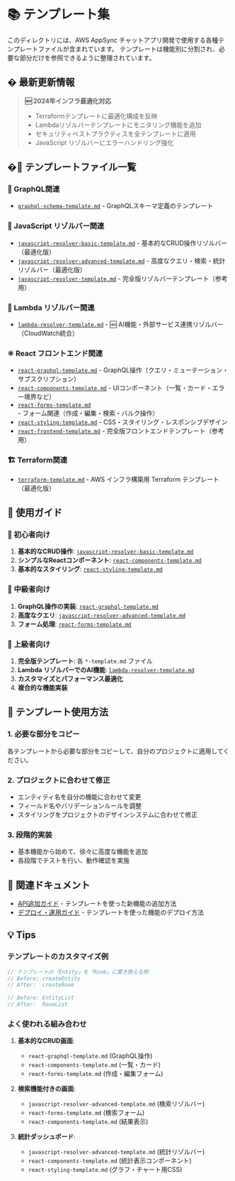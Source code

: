 # 📚 テンプレート集

このディレクトリには、AWS AppSync チャットアプリ開発で使用する各種テンプレートファイルが含まれています。
テンプレートは機能別に分割され、必要な部分だけを参照できるように整理されています。

## � 最新更新情報

> **🆕 2024年インフラ最適化対応**
> - Terraformテンプレートに最適化構成を反映
> - Lambdaリゾルバーテンプレートにモニタリング機能を追加
> - セキュリティベストプラクティスを全テンプレートに適用
> - JavaScript リゾルバーにエラーハンドリング強化

## �📁 テンプレートファイル一覧

### 🔗 GraphQL関連
- [`graphql-schema-template.md`](./graphql-schema-template.md) - GraphQLスキーマ定義のテンプレート

### 🧠 JavaScript リゾルバー関連
- [`javascript-resolver-basic-template.md`](./javascript-resolver-basic-template.md) - 基本的なCRUD操作リゾルバー（最適化版）
- [`javascript-resolver-advanced-template.md`](./javascript-resolver-advanced-template.md) - 高度なクエリ・検索・統計リゾルバー（最適化版）
- [`javascript-resolver-template.md`](./javascript-resolver-template.md) - 完全版リゾルバーテンプレート（参考用）

### 🚀 Lambda リゾルバー関連
- [`lambda-resolver-template.md`](./lambda-resolver-template.md) - 🆕 AI機能・外部サービス連携リゾルバー（CloudWatch統合）

### ⚛️ React フロントエンド関連
- [`react-graphql-template.md`](./react-graphql-template.md) - GraphQL操作（クエリ・ミューテーション・サブスクリプション）
- [`react-components-template.md`](./react-components-template.md) - UIコンポーネント（一覧・カード・エラー境界など）
- [`react-forms-template.md`](./react-forms-template.md) - フォーム関連（作成・編集・検索・バルク操作）
- [`react-styling-template.md`](./react-styling-template.md) - CSS・スタイリング・レスポンシブデザイン
- [`react-frontend-template.md`](./react-frontend-template.md) - 完全版フロントエンドテンプレート（参考用）

### 🏗️ Terraform関連
- [`terraform-template.md`](./terraform-template.md) - AWS インフラ構築用 Terraform テンプレート（最適化版）

## 🎯 使用ガイド

### 🔰 初心者向け
1. **基本的なCRUD操作**: [`javascript-resolver-basic-template.md`](./javascript-resolver-basic-template.md)
2. **シンプルなReactコンポーネント**: [`react-components-template.md`](./react-components-template.md)
3. **基本的なスタイリング**: [`react-styling-template.md`](./react-styling-template.md)

### 🚀 中級者向け
1. **GraphQL操作の実装**: [`react-graphql-template.md`](./react-graphql-template.md)
2. **高度なクエリ**: [`javascript-resolver-advanced-template.md`](./javascript-resolver-advanced-template.md)
3. **フォーム処理**: [`react-forms-template.md`](./react-forms-template.md)

### 🎯 上級者向け
1. **完全版テンプレート**: 各 `*-template.md` ファイル
2. **Lambda リゾルバーでのAI機能**: [`lambda-resolver-template.md`](./lambda-resolver-template.md)
3. **カスタマイズとパフォーマンス最適化**
4. **複合的な機能実装**

## 📝 テンプレート使用方法

### 1. 必要な部分をコピー
各テンプレートから必要な部分をコピーして、自分のプロジェクトに適用してください。

### 2. プロジェクトに合わせて修正
- エンティティ名を自分の機能に合わせて変更
- フィールド名やバリデーションルールを調整
- スタイリングをプロジェクトのデザインシステムに合わせて修正

### 3. 段階的実装
- 基本機能から始めて、徐々に高度な機能を追加
- 各段階でテストを行い、動作確認を実施

## 🔗 関連ドキュメント

- [API追加ガイド](../08-api-basics.md) - テンプレートを使った新機能の追加方法
- [デプロイ・運用ガイド](../10-deployment-guide.md) - テンプレートを使った機能のデプロイ方法

## 💡 Tips

### テンプレートのカスタマイズ例
```javascript
// テンプレートの「Entity」を「Room」に置き換える例
// Before: createEntity
// After:  createRoom

// Before: EntityList
// After:  RoomList
```

### よく使われる組み合わせ
1. **基本的なCRUD画面**: 
   - `react-graphql-template.md` (GraphQL操作)
   - `react-components-template.md` (一覧・カード)
   - `react-forms-template.md` (作成・編集フォーム)

2. **検索機能付きの画面**:
   - `javascript-resolver-advanced-template.md` (検索リゾルバー)
   - `react-forms-template.md` (検索フォーム)
   - `react-components-template.md` (結果表示)

3. **統計ダッシュボード**:
   - `javascript-resolver-advanced-template.md` (統計リゾルバー)
   - `react-components-template.md` (統計表示コンポーネント)
   - `react-styling-template.md` (グラフ・チャート用CSS)
